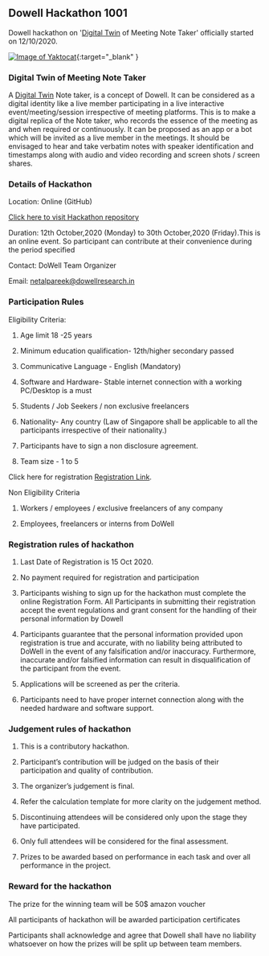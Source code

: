 ## Dowell Hackathon 1001
Dowell hackathon on '[Digital Twin](https://en.wikipedia.org/wiki/Digital_twin) of Meeting Note Taker' officially started on 12/10/2020.

[![Image of Yaktocat](https://github.com/DowellLivingLab/Digital-Twin-Note-Taker-Ideation.Dowell/blob/website/new.png?raw=true)](https://www.youtube.com/watch?v=jRPDjb2n9nM&list=PLZ4OHsOi85SX_TpKmCTi9Cg6CxeJ3d_Xy&index=1 ){:target="_blank" }

### Digital Twin of Meeting Note Taker
A [Digital Twin](https://en.wikipedia.org/wiki/Digital_twin) Note taker, is a concept of Dowell. It can be considered as a digital identity like a live member participating in a live interactive event/meeting/session irrespective of meeting platforms. This is to make a digital replica of the Note taker, who records the essence of the meeting as  and when required or continuously. It can be proposed as an app or a bot which will be invited as a live member in the meetings. It should be envisaged to hear and take verbatim notes with speaker identification and timestamps along with audio and video recording and screen shots / screen shares.

### Details of Hackathon

Location:  Online (GitHub)

[Click here to visit Hackathon repository](https://github.com/DowellLivingLab/Digital-Twin-Note-Taker-Ideation.Dowell)

Duration:  12th October,2020 (Monday) to 30th October,2020 (Friday).This is an online event. So participant can contribute at their convenience during the period specified

Contact: DoWell Team Organizer

Email: netalpareek@dowellresearch.in


### Participation Rules

Eligibility Criteria:

1. Age limit 18 -25 years
 
2. Minimum education qualification- 12th/higher secondary passed

3. Communicative Language - English (Mandatory)

4. Software and Hardware- Stable internet connection with a working PC/Desktop is a must

5. Students / Job Seekers / non exclusive freelancers

6. Nationality- Any country (Law of Singapore shall be applicable to all the participants irrespective of their nationality.)

7. Participants have to sign a non disclosure agreement.

8. Team size - 1 to 5

Click here for registration [Registration Link](https://forms.gle/h9ExJmvgXoL923k89).

Non Eligibility Criteria

1. Workers / employees / exclusive freelancers of any company

2. Employees, freelancers or interns from DoWell

### Registration rules of hackathon

1. Last Date of Registration is 15 Oct 2020.

2. No payment required for registration and participation

3. Participants wishing to sign up for the hackathon must complete the online Registration Form. All Participants in submitting their registration accept the event regulations and grant consent for the handling of their personal information by Dowell

4. Participants guarantee that the personal information provided upon registration is true and accurate, with no liability being attributed to DoWell in the event of any falsification and/or inaccuracy. Furthermore, inaccurate and/or falsified information can result in disqualification of the participant from the event.

5. Applications will be screened as per the criteria.

6. Participants need to have proper internet connection along with the needed hardware and software support.

### Judgement rules of hackathon

1. This is a contributory hackathon.

2. Participant’s contribution will be judged on the basis of their participation and quality of contribution.

3. The organizer’s judgement is final.

4. Refer the calculation template for more clarity on the judgement method.

5. Discontinuing attendees will be considered only upon the stage they have participated.

6. Only full attendees will be considered for the final assessment.

7. Prizes to be awarded based on performance in each task and over all performance in the project. 

### Reward for the hackathon

The prize for the winning team will be 50$ amazon voucher

All participants of hackathon will be awarded participation certificates

Participants shall acknowledge and agree that Dowell shall have no liability whatsoever on how the prizes will be split up between team members.






